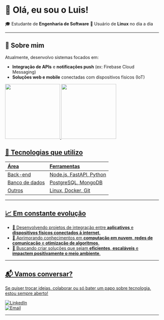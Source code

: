 # 👋 Olá, eu sou o Luis!

🎓 Estudante de **Engenharia de Software** 
🐧 Usuário de **Linux** no dia a dia  

---

## 🚀 Sobre mim

Atualmente, desenvolvo sistemas focados em:

- **Integração de APIs** e **notificações push** (ex: Firebase Cloud Messaging)
- **Soluções web e mobile** conectadas com dispositivos físicos (IoT)

<div>
<a href="https://github.com/luiGarcg">
<img loading="lazy" height="180em" src="https://github-readme-stats.vercel.app/api/top-langs/?username=luiGarcg&layout=compact&langs_count=7&theme=dracula"/>
<img loading="lazy" height="180em" src="https://github-readme-stats.vercel.app/api?username=luiGarcg&show_icons=true&theme=dracula&include_all_commits=true&count_private=true"/>
</div>

## 🧰 Tecnologias que utilizo

| Área | Ferramentas |
|:----|:------------|
| Back-end | Node.js, FastAPI, Python |
| Banco de dados | PostgreSQL, MongoDB |
| Outros | Linux, Docker, Git |

---

## 📈 Em constante evolução

- 🔭 Desenvolvendo projetos de integração entre **aplicativos** e **dispositivos físicos conectados à internet**.
- 🌱 Aprimorando conhecimentos em **computação em nuvem**, **redes de comunicação** e **otimização de algoritmos**.
- 🎯 Buscando criar soluções que sejam **eficientes**, **escaláveis** e **impactem positivamente o meio ambiente**.

---

## 📬 Vamos conversar?

Se quiser trocar ideias, colaborar ou só bater um papo sobre tecnologia, estou sempre aberto!

[![LinkedIn](https://img.shields.io/badge/LinkedIn-Connect-blue)](https://www.linkedin.com/in/luis-otavio-garcia-811027223/)  
[![Email](https://img.shields.io/badge/Email-Contact-red)](mailto:luisggcosta2006@gmail.com)


---

